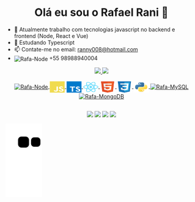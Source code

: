 <h1 align="center">Olá eu sou o Rafael Rani 👋</h1>

- 🔭 Atualmente trabalho com tecnologias javascript no backend e frontend (Node, React e Vue)
- 🌱 Estudando Typescript
- 📫 Contate-me no email: ranny008@hotmail.com
- <img align="center" alt="Rafa-Node" height="20" width="20" src="https://cdn-icons-png.flaticon.com/512/5968/5968841.png"> +55 98988940004

<div align="center">
  <a href="https://github.com/rafaballerini">
  <img height="180em" src="https://github-readme-stats.vercel.app/api?username=RafaelRani&show_icons=true&theme=tokyonight&include_all_commits=true&count_private=true"/>
  <img height="180em" src="https://github-readme-stats.vercel.app/api/top-langs/?username=RafaelRani&layout=compact&langs_count=7&theme=tokyonight"/>
</div>
<div style="display: inline_block" align="center"><br>
  <img align="center" alt="Rafa-Node" height="30" width="40" src="https://cdn-icons-png.flaticon.com/512/919/919825.png">
  <img align="center" alt="Rafa-Js" height="30" width="40" src="https://raw.githubusercontent.com/devicons/devicon/master/icons/javascript/javascript-plain.svg">
  <img align="center" alt="Rafa-Ts" height="30" width="40" src="https://raw.githubusercontent.com/devicons/devicon/master/icons/typescript/typescript-plain.svg">
  <img align="center" alt="Rafa-React" height="30" width="40" src="https://raw.githubusercontent.com/devicons/devicon/master/icons/react/react-original.svg">
  <img align="center" alt="Rafa-HTML" height="30" width="40" src="https://raw.githubusercontent.com/devicons/devicon/master/icons/html5/html5-original.svg">
  <img align="center" alt="Rafa-CSS" height="30" width="40" src="https://raw.githubusercontent.com/devicons/devicon/master/icons/css3/css3-original.svg">
  <img align="center" alt="Rafa-Python" height="30" width="40" src="https://raw.githubusercontent.com/devicons/devicon/master/icons/python/python-original.svg">
  <img align="center" alt="Rafa-MySQL" height="30" width="40" src="https://cdn.worldvectorlogo.com/logos/mysql-6.svg">
  <img align="center" alt="Rafa-MongoDB" height="30" width="40" src="https://cdn.worldvectorlogo.com/logos/mongodb-icon-1.svg">
</div>

##

<div align="center">
  <a href = "mailto:ranny008@gmail.com"><img src="https://img.shields.io/badge/-Email-%23333?style=for-the-badge&logo=gmail&logoColor=white" target="_blank"></a>
  <a href="https://www.linkedin.com/in/rafaelrani/" target="_blank"><img src="https://img.shields.io/badge/-LinkedIn-%230077B5?style=for-the-badge&logo=linkedin&logoColor=white" target="_blank"></a>
  <a href="https://www.behance.net/rafaelrani" target="_blank"><img src="https://img.shields.io/badge/-Behance-blue?style=for-the-badge&logo=behance&logoColor=white" target="_blank"></a>
  <a href="https://github.com/RafaelRani" target="_blank"><img src="https://img.shields.io/badge/GitHub-100000?style=for-the-badge&logo=github&logoColor=white"></a></div>

 ![Snake animation](https://github.com/RafaelRani/RafaelRani/blob/output/github-contribution-grid-snake.svg)
